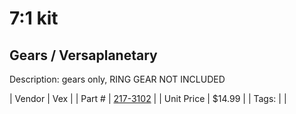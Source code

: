 # 7:1 kit
## Gears / Versaplanetary
Description: 	gears only, RING GEAR NOT INCLUDED 

| Vendor | Vex | 
| Part # | [217-3102](http://www.vexrobotics.com/versaplanetary.html) | 
| Unit Price | $14.99 | 
| Tags: |  | 
